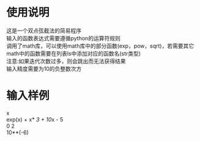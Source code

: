 # 使用说明
这是一个双点弦截法的简易程序  
输入的函数表达式需要遵循python的运算符规则  
调用了math库，可以使用math库中的部分函数(exp，pow，sqrt)，若需要其它math中的函数需要在列表ls中添加对应的函数名(str类型)  
注意:如果迭代次数过多，则会跳出而无法获得结果  
     输入精度需要为10的负整数次方
# 输入样例
x  
exp(x) + x* *3 + 10*x - 5  
0 2  
10**(-6)
